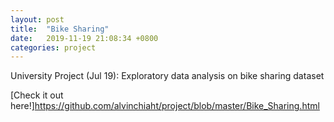 ```yaml
---
layout: post
title:  "Bike Sharing"
date:   2019-11-19 21:08:34 +0800
categories: project
---
```


University Project (Jul 19): Exploratory data analysis on bike sharing dataset 

[Check it out here!]https://github.com/alvinchiaht/project/blob/master/Bike_Sharing.html
